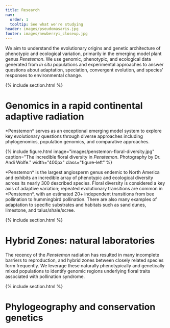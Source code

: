 ```yaml
---
title: Research
nav:
  order: 1
  tooltip: See what we're studying
header: images/pseudomasaris.jpg
footer: images/newberryi_closeup.jpg
---
```


[//]: # (Top section. Spruce this up with Icons, images, etc.)

We aim to understand the evolutionary origins and genetic architecture of phenotypic and ecological variation, primarily in the emerging model plant genus *Penstemon*. We use genomic, phenotypic, and ecological data generated from *in situ* populations and experimental approaches to answer questions about adaptation, speciation, convergent evolution, and species' responses to environmental change.


[//]: # (Adaptive radiation section)
{% include section.html %}



# Genomics in a rapid continental adaptive radiation

<div class="research-content">

  <p>*Penstemon* serves as an exceptional emerging model system to explore key evolutionary questions through diverse approaches including phylogenomics, population genomics, and comparative approaches.</p>

  {% include figure.html image="images/penstemon-floral-diversity.jpg" caption="The incredible floral diversity in *Penstemon*. Photography by Dr. Andi Wolfe." width="400px" class="figure-left" %}

  <p>*Penstemon* is the largest angiosperm genus endemic to North America and exhibits an incredible array of phenotypic and ecological diversity across its nearly 300 described species. Floral diversity is considered a key axis of adaptive variation; repeated evolutionary transitions are common in *Penstemon*, with an estimated 20+ independent transitions from bee pollination to hummingbird pollination. There are also many examples of adaptation to specific substrates and habitats such as sand dunes, limestone, and talus/shale/scree.</p>

</div>






[//]: # (Hybrid Zones section)
{% include section.html %}

# Hybrid Zones: natural laboratories

The recency of the *Penstemon* radiation has resulted in many incomplete barriers to reproduction, and hybrid zones between closely related species form frequently. We leverage these naturally phenotypically and genetically mixed populations to identify genomic regions underlying floral traits associated with pollination syndrome.








{% include section.html %}

# Phylogeography and conservation genetics

